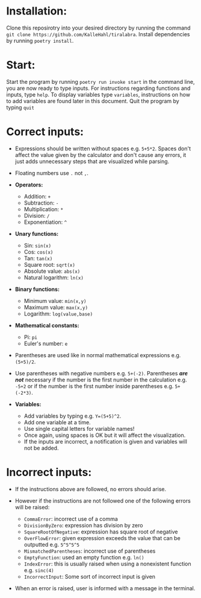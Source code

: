 # Installation:
Clone this reposirotry into your desired directory by running the command ```git clone https://github.com/KalleHahl/tiralabra```.
Install dependencies by running ```poetry install```.
# Start:
Start the program by running ```poetry run invoke start``` in the command line, you are now ready to type inputs. For instructions regarding functions and inputs, type 
```help```. To display variables type ```variables```, instructions on how to add variables are found later in this document. Quit the program by typing ```quit```
# Correct inputs:
* Expressions should be written without spaces e.g. ```5+5*2```. Spaces don't affect the value given by the calculator and don't cause any errors, it just adds unnecessary steps that are visualized while parsing.

* Floating numbers use `.` not `,`.

* **Operators:**
  - Addition: `+`
  - Subtraction: `-`
  - Multiplication: `*`
  - Division: `/`
  - Exponentiation: `^`

* **Unary functions:**
  - Sin: `sin(x)`
  - Cos: `cos(x)`
  - Tan: `tan(x)`
  - Square root: `sqrt(x)`
  - Absolute value: `abs(x)`
  - Natural logarithm: `ln(x)`

* **Binary functions:**
  - Minimum value: `min(x,y)`
  - Maximum value: `max(x,y)`
  - Logarithm: `log(value,base)`

* **Mathematical constants:**
  - Pi: `pi`
  - Euler's number: `e`

* Parentheses are used like in normal mathematical expressions e.g. `(5+5)/2`.

* Use parentheses with negative numbers e.g. `5+(-2)`. Parentheses ***are not*** necessary if the number is the first number in the calculation e.g. `-5+2` or if the number is the first number inside parentheses e.g. 
`5+(-2*3)`.

* **Variables:**
  - Add variables by typing e.g. `Y=(5+5)^2`.
  - Add one variable at a time.
  - Use single capital letters for variable names!
  - Once again, using spaces is OK but it will affect the visualization.
  - If the inputs are incorrect, a notification is given and variables will not be added.
# Incorrect inputs:
* If the instructions above are followed, no errors should arise.

* However if the instructions are not followed one of the following errors will be raised:
  - `CommaError`: incorrect use of a comma
  - `DivisionByZero`: expression has division by zero
  - `SquareRootOfNegative`: expression has square root of negative
  - `OverFlowError`: given expression exceeds the value that can be outputted e.g. `5^5^5^5`
  - `MismatchedParentheses`: incorrect use of parentheses
  - `EmptyFunction`: used an empty function e.g. `ln()`
  - `IndexError`: this is usually raised when using a nonexistent function e.g. `sinc(4)`
  - `IncorrectInput`: Some sort of incorrect input is given
 
 * When an error is raised, user is informed with a message in the terminal.
 
